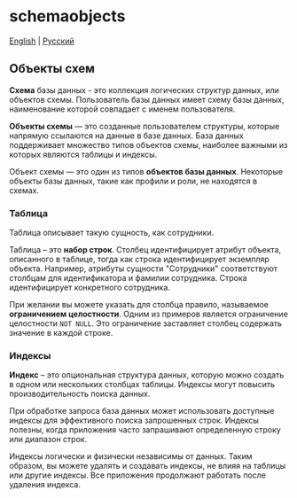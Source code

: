 # schemaobjects

[English](schemaobjects.md) | [Русский](schemaobjects.ru.md)

## Объекты схем

**Схема** базы данных - это коллекция логических структур данных, или объектов схемы. 
Пользователь базы данных имеет схему базы данных, наименование которой совпадает с именем пользователя.

**Объекты схемы** — это созданные пользователем структуры, которые напрямую ссылаются на данные в базе данных.
База данных поддерживает множество типов объектов схемы, наиболее важными из которых являются таблицы и индексы.

Объект схемы — это один из типов **объектов базы данных**.
Некоторые объекты базы данных, такие как профили и роли, не находятся в схемах.

### Таблица

Таблица описывает такую сущность, как сотрудники.

Таблица – это **набор строк**.
Столбец идентифицирует атрибут объекта, описанного в таблице, тогда как строка идентифицирует экземпляр объекта.
Например, атрибуты сущности "Сотрудники" соответствуют столбцам для идентификатора и фамилии сотрудника.
Строка идентифицирует конкретного сотрудника.

При желании вы можете указать для столбца правило, называемое **ограничением целостности**.
Одним из примеров является ограничение целостности `NOT NULL`.
Это ограничение заставляет столбец содержать значение в каждой строке.

### Индексы

**Индекс** – это опциональная структура данных, которую можно создать в одном или нескольких столбцах таблицы.
Индексы могут повысить производительность поиска данных.

При обработке запроса база данных может использовать доступные индексы для эффективного поиска запрошенных строк.
Индексы полезны, когда приложения часто запрашивают определенную строку или диапазон строк.

Индексы логически и физически независимы от данных.
Таким образом, вы можете удалять и создавать индексы, не влияя на таблицы или другие индексы.
Все приложения продолжают работать после удаления индекса.
